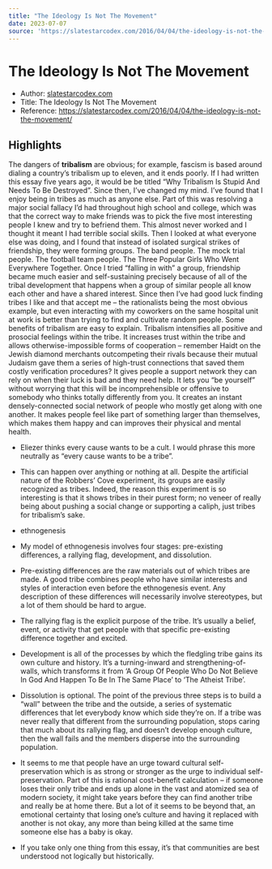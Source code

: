 ```yaml
---
title: "The Ideology Is Not The Movement"
date: 2023-07-07
source: 'https://slatestarcodex.com/2016/04/04/the-ideology-is-not-the-movement/'
---
```


# The Ideology Is Not The Movement

- Author: [slatestarcodex.com]()
- Title: The Ideology Is Not The Movement
- Reference: https://slatestarcodex.com/2016/04/04/the-ideology-is-not-the-movement/


## Highlights

The dangers of **tribalism** are obvious; for example, fascism is based around dialing a country’s tribalism up to eleven, and it ends poorly. If I had written this essay five years ago, it would be be titled “Why Tribalism Is Stupid And Needs To Be Destroyed”. Since then, I’ve changed my mind. I’ve found that I enjoy being in tribes as much as anyone else. Part of this was resolving a major social fallacy I’d had throughout high school and college, which was that the correct way to make friends was to pick the five most interesting people I knew and try to befriend them. This almost never worked and I thought it meant I had terrible social skills. Then I looked at what everyone else was doing, and I found that instead of isolated surgical strikes of friendship, they were forming groups. The band people. The mock trial people. The football team people. The Three Popular Girls Who Went Everywhere Together. Once I tried “falling in with” a group, friendship became much easier and self-sustaining precisely because of all of the tribal development that happens when a group of similar people all know each other and have a shared interest. Since then I’ve had good luck finding tribes I like and that accept me – the rationalists being the most obvious example, but even interacting with my coworkers on the same hospital unit at work is better than trying to find and cultivate random people. Some benefits of tribalism are easy to explain. Tribalism intensifies all positive and prosocial feelings within the tribe. It increases trust within the tribe and allows otherwise-impossible forms of cooperation – remember Haidt on the Jewish diamond merchants outcompeting their rivals because their mutual Judaism gave them a series of high-trust connections that saved them costly verification procedures? It gives people a support network they can rely on when their luck is bad and they need help. It lets you “be yourself” without worrying that this will be incomprehensible or offensive to somebody who thinks totally differently from you. It creates an instant densely-connected social network of people who mostly get along with one another. It makes people feel like part of something larger than themselves, which makes them happy and can  improves their physical and mental health.  
 
- Eliezer thinks every cause wants to be a cult. I would phrase this more neutrally as “every cause wants to be a tribe”.  

- This can happen over anything or nothing at all. Despite the artificial nature of the Robbers’ Cove experiment, its groups are easily recognized as tribes. Indeed, the reason this experiment is so interesting is that it shows tribes in their purest form; no veneer of really being about pushing a social change or supporting a caliph, just tribes for tribalism’s sake. 

- ethnogenesis  

- My model of ethnogenesis involves four stages: pre-existing differences, a rallying flag, development, and dissolution.  

- Pre-existing differences are the raw materials out of which tribes are made. A good tribe combines people who have similar interests and styles of interaction even before the ethnogenesis event. Any description of these differences will necessarily involve stereotypes, but a lot of them should be hard to argue.  

- The rallying flag is the explicit purpose of the tribe. It’s usually a belief, event, or activity that get people with that specific pre-existing difference together and excited.  

- Development is all of the processes by which the fledgling tribe gains its own culture and history. It’s a turning-inward and strengthening-of-walls, which transforms it from ‘A Group Of People Who Do Not Believe In God And Happen To Be In The Same Place’ to ‘The Atheist Tribe’.  

- Dissolution is optional. The point of the previous three steps is to build a “wall” between the tribe and the outside, a series of systematic differences that let everybody know which side they’re on. If a tribe was never really that different from the surrounding population, stops caring that much about its rallying flag, and doesn’t develop enough culture, then the wall fails and the members disperse into the surrounding population.  

- It seems to me that people have an urge toward cultural self-preservation which is as strong or stronger as the urge to individual self-preservation. Part of this is rational cost-benefit calculation – if someone loses their only tribe and ends up alone in the vast and atomized sea of modern society, it might take years before they can find another tribe and really be at home there. But a lot of it seems to be beyond that, an emotional certainty that losing one’s culture and having it replaced with another is not okay, any more than being killed at the same time someone else has a baby is okay.  

- If you take only one thing from this essay, it’s that communities are best understood not logically but historically.  


